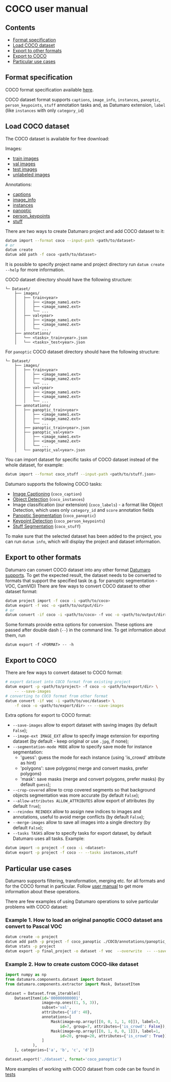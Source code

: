 # COCO user manual

## Contents

- [Format specification](#format-specification)
- [Load COCO dataset](#load-COCO-dataset)
- [Export to other formats](#export-to-other-formats)
- [Export to COCO](#export-to-COCO)
- [Particular use cases](#particular-use-cases)

## Format specification

COCO format specification available [here](https://cocodataset.org/#format-data).

COCO dataset format supports `captions`, `image_info`, `instances`, `panoptic`,
`person_keypoints`, `stuff` annotation tasks
and, as Datumaro extension, `label` (like `instances` with only `category_id`)

##  Load COCO dataset

The COCO dataset is available for free download:

Images:
- [train images](http://images.cocodataset.org/zips/train2017.zip)
- [val images](http://images.cocodataset.org/zips/val2017.zip)
- [test images](http://images.cocodataset.org/zips/test2017.zip)
- [unlabeled images](http://images.cocodataset.org/zips/unlabeled2017.zip)

Annotations:
- [captions](http://images.cocodataset.org/annotations/annotations_trainval2017.zip)
- [image_info](http://images.cocodataset.org/annotations/image_info_test2017.zip)
- [instances](http://images.cocodataset.org/annotations/annotations_trainval2017.zip)
- [panoptic](http://images.cocodataset.org/annotations/panoptic_annotations_trainval2017.zip)
- [person_keypoints](http://images.cocodataset.org/annotations/annotations_trainval2017.zip)
- [stuff](http://images.cocodataset.org/annotations/stuff_annotations_trainval2017.zip)

There are two ways to create Datumaro project and add COCO dataset to it:

``` bash
datum import --format coco --input-path <path/to/dataset>
# or
datum create
datum add path -f coco <path/to/dataset>
```

It is possible to specify project name and project directory run
`datum create --help` for more information.

COCO dataset directory should have the following structure:

<!--lint disable fenced-code-flag-->
```
└─ Dataset/
    ├── images/
    │   ├── train<year>
    │   │   ├── <image_name1.ext>
    │   │   ├── <image_name2.ext>
    │   │   └── ...
    │   ├── val<year>
    │   │   ├── <image_name1.ext>
    │   │   ├── <image_name2.ext>
    │   │   └── ...
    ├── annotations/
    │   └── <tasks>_train<year>.json
    │   └── <tasks>_test<year>.json
```

For `panoptic` COCO dataset directory should have the following structure:

<!--lint disable fenced-code-flag-->
```
└─ Dataset/
    ├── images/
    │   ├── train<year>
    │   │   ├── <image_name1.ext>
    │   │   ├── <image_name2.ext>
    │   │   └── ...
    │   ├── val<year>
    │   │   ├── <image_name1.ext>
    │   │   ├── <image_name2.ext>
    │   │   └── ...
    ├── annotations/
    │   ├── panoptic_train<year>
    │   │   ├── <image_name1.ext>
    │   │   ├── <image_name2.ext>
    │   │   └── ...
    │   ├── panoptic_train<year>.json
    │   ├── panoptic_val<year>
    │   │   ├── <image_name1.ext>
    │   │   ├── <image_name2.ext>
    │   │   └── ...
    │   └── panoptic_val<year>.json
```

You can import dataset for specific tasks
of COCO dataset instead of the whole dataset,
for example:

``` bash
datum import --format coco_stuff --input-path <path/to/stuff.json>
```

Datumaro supports the following COCO tasks:
- [Image Captioning](https://cocodataset.org/#captions-2015) (`coco_caption`)
- [Object Detection](https://cocodataset.org/#detection-2020) (`coco_instances`)
- Image classification (our extension) (`coco_labels`) - a format like Object Detection, which uses 
  only `category_id` and `score` annotation fields
- [Panoptic Segmentation](https://cocodataset.org/#panoptic-2020) (`coco_panoptic`)
- [Keypoint Detection](https://cocodataset.org/#keypoints-2020) (`coco_person_keypoints`)
- [Stuff Segmentation](https://cocodataset.org/#stuff-2019) (`coco_stuff`)

To make sure that the selected dataset has been added to the project, you can run
`datum info`, which will display the project and dataset information.

##  Export to other formats

Datumaro can convert COCO dataset into any other format [Datumaro supports](../user_manual.md#supported-formats).
To get the expected result, the dataset needs to be converted to formats
that support the specified task (e.g. for panoptic segmentation - VOC, CamVID)
There are few ways to convert COCO dataset to other dataset format:

``` bash
datum project import -f coco -i <path/to/coco>
datum export -f voc -o <path/to/output/dir>
# or
datum convert -if coco -i <path/to/coco> -f voc -o <path/to/output/dir>
```

Some formats provide extra options for conversion.
These options are passed after double dash (`--`) in the command line.
To get information about them, run

`datum export -f <FORMAT> -- -h`

##  Export to COCO

There are few ways to convert dataset to COCO format:

``` bash
# export dataset into COCO format from existing project
datum export -p <path/to/project> -f coco -o <path/to/export/dir> \
    -- --save-images
# converting to COCO format from other format
datum convert -if voc -i <path/to/voc/dataset> \
    -f coco -o <path/to/export/dir> -- --save-images
```

Extra options for export to COCO format:
- `--save-images` allow to export dataset with saving images
(by default `False`);
- `--image-ext IMAGE_EXT` allow to specify image extension
for exporting dataset (by default - keep original or use `.jpg`, if none);
- `--segmentation-mode MODE` allow to specify save mode for instance segmentation:
    - 'guess': guess the mode for each instance (using 'is_crowd' attribute as hint)
    - 'polygons': save polygons( merge and convert masks, prefer polygons)
    - 'mask': save masks (merge and convert polygons, prefer masks)
(by default `guess`);
-  `--crop-covered` allow to crop covered segments so that background objects
segmentation was more accurate (by default `False`);
- `--allow-attributes ALLOW_ATTRIBUTES` allow export of attributes
(by default `True`);
- `--reindex REINDEX` allow to assign new indices to images and annotations,
useful to avoid merge conflicts (by default `False`);
- `--merge-images` allow to save all images into a single directory
(by default `False`);
- `--tasks TASKS` allow to specify tasks for export dataset,
by default Datumaro uses all tasks. Example:

```bash
datum import -o project -f coco -i <dataset>
datum export -p project -f coco -- --tasks instances,stuff
```

## Particular use cases

Datumaro supports filtering, transformation, merging etc. for all formats
and for the COCO format in particular. Follow
[user manual](../user_manual.md)
to get more information about these operations.

There are few examples of using Datumaro operations to solve
particular problems with COCO dataset:

### Example 1. How to load an original panoptic COCO dataset ans convert to Pascal VOC

```bash
datum create -o project
datum add path -p project -f coco_panoptic ./COCO/annotations/panoptic_val2017.json
datum stats -p project
datum export -p final_project -o dataset -f voc  --overwrite  -- --save-images
```

### Example 2. How to create custom COCO-like dataset

```python
import numpy as np
from datumaro.components.dataset import Dataset
from datumaro.components.extractor import Mask, DatasetItem

dataset = Dataset.from_iterable([
    DatasetItem(id='000000000001',
                image=np.ones((1, 5, 3)),
                subset='val',
                attributes={'id': 40},
                annotations=[
                    Mask(image=np.array([[0, 0, 1, 1, 0]]), label=3,
                        id=7, group=7, attributes={'is_crowd': False}),
                    Mask(image=np.array([[0, 1, 0, 0, 1]]), label=1,
                        id=20, group=20, attributes={'is_crowd': True}),
                ]
            ),
    ], categories=['a', 'b', 'c', 'd'])

dataset.export('./dataset', format='coco_panoptic')
```

More examples of working with COCO dataset from code can be found in
[tests](../../tests/test_coco_format.py)
